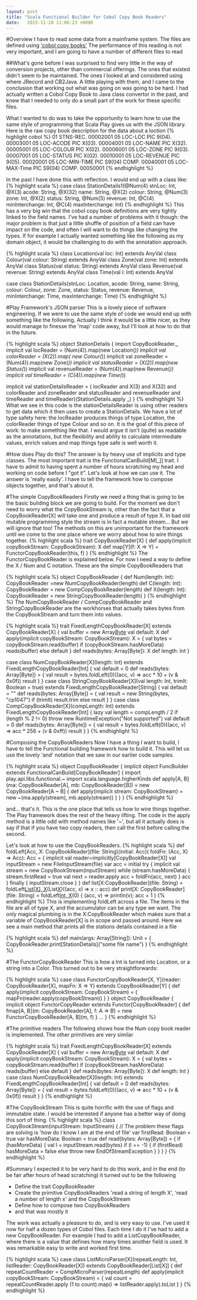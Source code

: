 ```yaml
---
layout: post
title: "Scala Functional Builder for Cobol Copy Book Readers"
date:   2015-11-10 11:06:23 +0000
---
```

#Overview
I have to read some data from a mainframe system. The files are defined using ['cobol copy books'](http://www.tutorialspoint.com/cobol/cobol_data_layout.htm) 
The performance of this reading is not very important, and I am going to have a number of different files to read

##What's gone before
I was surprised to find very little in the way of conversion projects, other than commercial offerings. The ones that existed didn't seem to be maintained. The ones I looked
at and considered using where JRecord and CB2Java. A little playing with them, and I came to the conclusion that working out what was going on was going to be hard. I had actually
written a Cobol Copy Book to Java class convertor in the past, and knew that I needed to only do a small part of the work for these specific files.

What I wanted to do was to take the opportunity to learn how to use the same style of programming that Scala Play gives us with the JSON library. Here is the raw copy book description
for the data about a loction
{% highlight cobol %}
       01  STNS-REC.                                                    00002001
           05  LOC-LOC                  PIC 9(04).                      00003001
           05  LOC-ACODE                PIC X(03).                      00004001
           05  LOC-NAME                 PIC X(32).                      00005001
           05  LOC-COLOUR               PIC X(02).                      00006001
           05  LOC-ZONE                 PIC 9(03).                      00007001
           05  LOC-STATUS               PIC X(02).                      00010001
           05  LOC-REVENUE              PIC 9(05).                      00020001
           05  LOC-MIN-TIME             PIC S9(04) COMP.                00040001
           05  LOC-MAX-Time             PIC S9(04) COMP.                00050001
{% endhighlight %}

In the past I have done this with reflection. I would end up with a class like:
{% highlight scala %}
case class StationDetails1(@Num(4) stnLoc: Int,
                           @X(3) acode: String,
                           @X(32) name: String,
                           @X(2) colour: String,
                           @Num(3) zone: Int,
                           @X(2) status: String,
                           @Num(5) revenue: Int,
                           @C(4) minInterchange: Int,
                           @C(4) maxInterchange: Int)
{% endhighlight %}
This has a very big win that the cobol copy book definitions are very tightly linked to the field names. I've had a number of problems with it though: the major problem
is that just a little shuffle of position of a field can have impact on the code, and often I will want to do things like changing the types. If for example I actually wanted something
like the following as my domain object, it would be challenging to do with the annotation approach.   

{% highlight scala %}
class Location(val loc: Int) extends AnyVal
class Colour(val colour: String) extends AnyVal
class Zone(val zone: Int) extends AnyVal
class Status(val status: String) extends AnyVal
class Revenue(val revenue: String) extends AnyVal
class Time(val i: Int) extends AnyVal

case class StationDetails(stnLoc: Location, acode: String, name: String,
        colour: Colour, zone: Zone, status: Status, revenue: Revenue, 
        minInterchange: Time, maxInterchange: Time)
{% endhighlight %}

#Play Framework's JSON parser
This is a lovely piece of software engineering. If we were to use the same style of code we would end up with something like the following. Actually
I think it would be a little nicer, as they would manage to finesse the 'map' code away, but I'll look at how to do that in the future.

{% highlight scala %}
object StationDetails {
  import CopyBookReader._
  implicit val locReader = (Num(4)).map(new Location(_))
  implicit val colorReader = (X(2)).map( new Colour(_))
  implicit val zoneReader = (Num(4)).map(new Zone(_))
  implicit val statusReader = (X(2)).map(new Status(_))
  implicit val revenueReader = (Num(4)).map(new Revenue(_))
  implicit val timeReader = (C(4)).map(new Time(_))
  
  implicit val stationDetailsReader = (
    locReader and X(3) and X(32) and
    colorReader and zoneReader and statusReader and
    revenueReader and timeReader and timeReader)(StationDetails.apply _)
}
{% endhighlight %}
What we see in this code is the stationDetailsReader is using other readers to get data which it then uses to create a StationDetails. We have a lot of type safety here: the 
locReader produces things of type Location, the colorReader things of type Colour and so on. It is the goal of this piece of work: to make something like that. I would argue 
it isn't (quite) as readable as the annotations, but the flexibility and ability to calculate intermediate values, enrich values and map things type safe is well worth it.

#How does Play do this?
The answer is by heavy use of implicits and type classes. The most important trait is the FunctionalCanBuild[M[_]] trait. I have to admit to having spent a number of hours 
scratching my head and working on code before I "got it".  Let's look at how we can use it. The answer is 'really easily'. I have to tell the framework how to compose objects
together, and that's about it.

#The simple CopyBookReaders
Firstly we need a thing that is going to be the basic building block we are going to build. For the moment we don't need to worry what the CopyBookStream is, other than the fact that a CopyBookReader[X] will 
take one and produce a result of type X. In bad old mutable programming style the stream is in fact a mutable stream... But we will ignore that too! The methods on this are
unimportant for the framework until we come to the one place where we worry about how to wire things together.
{% highlight scala %}
trait CopyBookReader[X] {
  def apply(implicit copyBookStream: CopyBookStream): X
  def map[Y](f: X => Y) = FunctorCopyBookReader(this, f)
}
{% endhighlight %}
The FunctorCopyBookReader is explained below. For now I need a way to define the X / Num and C notation. These are the simple CopyBookReaders that

{% highlight scala %}
object CopyBookReader {
  def Num(length: Int): CopyBookReader =new NumCopyBookReader(length)
  def C(length: Int): CopyBookReader = new CompCopyBookReader(length)
  def X(length: Int): CopyBookReader = new StringCopyBookReader(length)
}
{% endhighlight %}
The NumCopyBookReader / CompCopyBookReader and StringCopyBookReader are the workhorses that actually takes bytes from the CopyBookStream
and turn them into values. 

{% highlight scala %}
trait FixedLengthCopyBookReader[X] extends CopyBookReader[X] {
  val buffer = new Array[Byte](length)
  val default: X
  def apply(implicit copyBookStream: CopyBookStream): X = {
    val bytes = copyBookStream.read(buffer)
    if (copyBookStream.hasMoreData)
      reads(buffer)
    else
      default
  }
  def reads(bytes: Array[Byte]): X
  def length: Int
}

case class NumCopyBookReader[X](length: Int) extends FixedLengthCopyBookReader[Int] {
  val default = 0
  def reads(bytes: Array[Byte]) = {
    val result = bytes.foldLeft(0)((acc, v) =>
      acc * 10 + (v & 0x0f))
    result
  }
}
case class StringCopyBookReader[X](val length: Int, trimIt: Boolean = true) 
             extends FixedLengthCopyBookReader[String] {
  val default = ""
  def reads(bytes: Array[Byte]) = {
    val result = new String(bytes,  "cp1047")
    if (trimIt) result.trim else result
  }
}
case class CompCopyBookReader[X](compLength: Int) 
               extends FixedLengthCopyBookReader[Int] {
  lazy val length = compLength / 2
  if (length % 2 != 0) throw new RuntimeException("Not supported")
  val default = 0
  def reads(bytes: Array[Byte]) = {
    val result = bytes.foldLeft(0)((acc, v) => acc * 256 + (v & 0xff))
    result
  }
}
{% endhighlight %}

#Composing the CopyBookReaders
Now I have a thing I want to build, I have to tell the Functional building framework how to build it. This will let us use the lovely 'and' notation
that we saw in our earlier code samples.

{% highlight scala %}
object CopyBookReader {
  implicit object FuncBuilder extends FunctionalCanBuild[CopyBookReader] {
    import play.api.libs.functional.~
    import scala.language.higherKinds
    def apply[A, B](ma: CopyBookReader[A], mb: CopyBookReader[B]) = 
      new CopyBookReader[A ~ B] {
	      def apply(implicit stream: CopyBookStream) = 
	         new ~(ma.apply(stream), mb.apply(stream))
	    }
  }
}
{% endhighlight %}

and... that's it. This is the one place that tells us how to wire things together. The Play framework does the rest of the heavy lifting. The code in the apply method is a 
little odd with method names like '~', but all it actually does is say if that if you have two copy readers, then call the first before calling the second.

Let's look at how to use the CopyBookReaders. 
{% highlight scala %}
  def foldLeft[Acc, X: CopyBookReader](file: String)(initial: Acc)(
                                       foldFn: (Acc, X) => Acc): Acc = {
    implicit val reader=implicitly[CopyBookReader[X]]
    val inputStream = new FileInputStream(file)
    var acc = initial
    try {
      implicit val stream = new CopyBookStream(inputStream)
      while (stream.hasMoreData) {
        stream.firstRead = true
        val next = reader.apply
        acc = foldFn(acc, next)
      }
      acc
    } finally { inputStream.close }
  }
 def list[X:CopyBookReader](file: String) = 
         foldLeft[List[X], X](file)(List[X]())((acc, x) => x :: acc)
 def print[X: CopyBookReader](file: String) = 
         foldLeft[Int, X](file)(0) { (acc, v) => println(v); acc + 1 }
{% endhighlight %}
This is implementing foldLeft across a file. The items in the file are all of type X, and the accumulator can be any type we want. The only magical plumbing is in the X:CopyBookReader which
makes sure that a variable of CopyBookReader[X] is in scope and passed around. Here we see a main method that prints all the stations details contained in a file

{% highlight scala %}
def main(args: Array[String]): Unit = {
  CopyBookReader.print[StationDetails]("some file name")
}
{% endhighlight %}

#The FunctorCopyBookReader
This is how a Int is turned into Location, or a string into a Color. This turned out to be very straightforwards:

{% highlight scala %}
case class FunctorCopyBookReader[X, Y](reader: CopyBookReader[X], mapFn: X => Y) 
                                       extends CopyBookReader[Y] {
  def apply(implicit copyBookStream: CopyBookStream) = {
    mapFn(reader.apply(copyBookStream))
  }
}
object CopyBookReader {
  implicit object FunctorCopyReader extends Functor[CopyBookReader] {
    def fmap[A, B](m: CopyBookReader[A], f: A => B) = 
         new FunctorCopyBookReader[A, B](m, f)
  }
   ...
}
{% endhighlight %}

#The primitive readers
The following shows how the Num copy book reader is implemented. The other primitives are very similar

{% highlight scala %}
trait FixedLengthCopyBookReader[X] extends CopyBookReader[X] {
  val buffer = new Array[Byte](length)
  val default: X
  def apply(implicit copyBookStream: CopyBookStream): X = {
    val bytes = copyBookStream.read(buffer)
    if (copyBookStream.hasMoreData)
      reads(buffer)
    else
      default
  }
  def reads(bytes: Array[Byte]): X
  def length: Int
}
case class NumCopyBookReader[X](length: Int) extends FixedLengthCopyBookReader[Int] {
  val default = 0
  def reads(bytes: Array[Byte]) = {
    val result = bytes.foldLeft(0)((acc, v) =>
      acc * 10 + (v & 0x0f))
    result
  }
}
{% endhighlight %}

#The CopyBookStream
This is quite horrific with the use of flags and immutable state. I would be interested if anyone has a better way of doing this sort of thing.
{% highlight scala %}
class CopyBookStream(inputStream: InputStream) {
  // The problem these flags are solving is 'how do I know I am at the end of file' 
  var firstRead: Boolean = true
  var hasMoreData: Boolean = true
  def read(bytes: Array[Byte]) = { 
    if (hasMoreData) {
      val l = inputStream.read(bytes)
      if (l == -1) {
        if (firstRead)
          hasMoreData = false
        else throw new EndOfStreamException
      }
    }
  }
}
{% endhighlight %}

#Summary
I expected it to be very hard to do this work, and in the end (to be fair after hours of head scratching) it turned out to be the following

* Define the trait CopyBookReader
* Create the primitive CopyBookReaders 'read a string of length X', 'read a number of length x' and the CopyBookStream 
* Define how to compose two CopyBookReaders
* and that was mostly it

The work was actually a pleasure to do, and is very easy to use. I've used it now for half a dozen types of Cobol files. Each time I do it
I've had to add a new CopyBookReader. For example I had to add a ListCopyBookReader, where there is a value that defines how many times another field is used. It
was remarkable easy to write and worked first time.
 
{% highlight scala %}
case class ListMicroParser[X](repeatLength: Int, listReader: CopyBookReader[X])
                              extends CopyBookReader[List[X]] {
  def repeatCountReader = CompMicroParser(repeatLength)
  def apply(implicit copyBookStream: CopyBookStream) = {
    val count = repeatCountReader.apply
    (1 to count).map(i => listReader.apply).toList
  }
}
{% endhighlight %}




